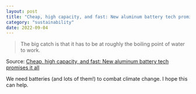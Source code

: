 ```yaml
---
layout: post
title: "Cheap, high capacity, and fast: New aluminum battery tech promises it all"
category: "sustainability"
date: 2022-09-04
---
```


>The big catch is that it has to be at roughly the boiling point of water to work.

Source: [Cheap, high capacity, and fast: New aluminum battery tech promises it all](https://arstechnica.com/science/2022/08/new-aluminum-sulfur-battery-tech-offers-full-charging-in-under-a-minute/)

We need batteries (and lots of them!) to combat climate change. I hope this can help.
